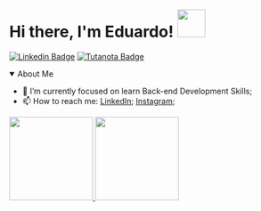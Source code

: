 <h1> Hi there, I'm Eduardo! <img src="https://media.giphy.com/media/iigp4VDyf5dCLRlGkm/giphy.gif" width="50"></h1>

[![Linkedin Badge](https://img.shields.io/badge/-LinkedIn-blue?style=flat-square&logo=Linkedin&logoColor=white&link=https://www.linkedin.com/in/-eduardofonseca/)](https://www.linkedin.com/in/-eduardofonseca/)
[![Tutanota Badge](https://img.shields.io/badge/Tutanota-840010?style=for-the-badge&logo=Tutanota&logoColor=white&link=mailto:eduardofonseca@tuta.io)](mailto:eduardofonseca@tuta.io)
<details open>
  <summary>About Me</summary>

- 🌱 I’m currently focused on learn Back-end Development Skills;
- 📫 How to reach me: [LinkedIn](https://www.linkedin.com/in/-eduardofonseca/); [Instagram](https://www.instagram.com/_eduardofonseca/);
</details>

<p align="justify">
  <a href="https://github.com/eduardo-fonseca/github-readme-stats">
    <img
      height="150"
      src="https://github-readme-stats.vercel.app/api?username=eduardo-fonseca&count_private=true&show_icons=true&custom_title=Eduardo%20Fonseca's%20Github%20Status&hide=issues&theme=vision-friendly-dark"
    />
   </a>

  <a href="https://github.com/eduardo-fonseca/github-readme-stats">
    <img
      height="150"
      src="https://github-readme-stats.vercel.app/api/top-langs/?username=eduardo-fonseca&layout=compact&theme=vision-friendly-dark" />
  </a>  
</p>
<br>
